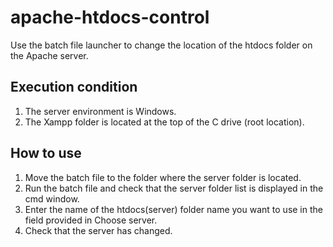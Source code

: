 # apache-htdocs-control
Use the batch file launcher to change the location of the htdocs folder on the Apache server.

## Execution condition
1. The server environment is Windows.
2. The Xampp folder is located at the top of the C drive (root location).

## How to use
1. Move the batch file to the folder where the server folder is located.
2. Run the batch file and check that the server folder list is displayed in the cmd window.
3. Enter the name of the htdocs(server) folder name you want to use in the field provided in Choose server.
4. Check that the server has changed.